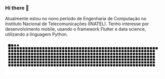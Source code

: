 ### Hi there 👋

Atualmente estou no nono período de Engenharia de Computação no Instituto Nacional de Telecomunicações (INATEL). Tenho interesse por desenvolvimento mobile, usando o framework Flutter e data science, utilizando a linguagem Python.

![Snake animation](https://github.com/wesley-marcos/wesley-marcos/blob/output/github-contribution-grid-snake.svg)
